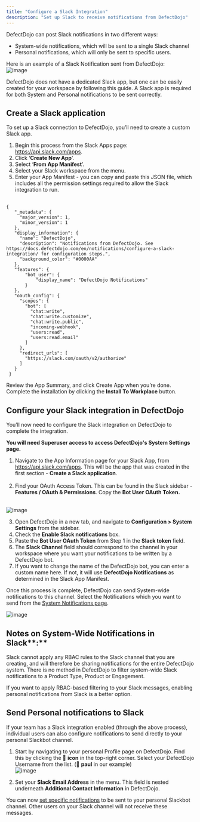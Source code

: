```yaml
---
title: "Configure a Slack Integration"
description: "Set up Slack to receive notifications from DefectDojo"
---
```


DefectDojo can post Slack notifications in two different ways: 

* System\-wide notifications, which will be sent to a single Slack channel
* Personal notifications, which will only be sent to specific users.

Here is an example of a Slack Notification sent from DefectDojo:  
​
![image](images/Configure_a_Slack_Integration.png)

DefectDojo does not have a dedicated Slack app, but one can be easily created for your workspace by following this guide. A Slack app is required for both System and Personal notifications to be sent correctly.

## Create a Slack application

To set up a Slack connection to DefectDojo, you’ll need to create a custom Slack app.

1. Begin this process from the Slack Apps page: <https://api.slack.com/apps>.
2. Click ‘**Create New App**’.
3. Select ‘**From App Manifest**’.
4. Select your Slack workspace from the menu.
5. Enter your App Manifest \- you can copy and paste this JSON file, which includes all the permission settings required to allow the Slack integration to run.  
​
```
{  
   "_metadata": {  
     "major_version": 1,  
     "minor_version": 1  
   },  
   "display_information": {  
     "name": "DefectDojo",  
     "description": "Notifications from DefectDojo. See https://docs.defectdojo.com/en/notifications/configure-a-slack-integration/ for configuration steps.",  
     "background_color": "#0000AA"  
   },  
   "features": {  
       "bot_user": {  
           "display_name": "DefectDojo Notifications"  
       }  
   },  
   "oauth_config": {  
     "scopes": {  
       "bot": [  
         "chat:write",  
         "chat:write.customize",  
         "chat:write.public",  
         "incoming-webhook",  
         "users:read",  
         "users:read.email"  
       ]  
     },  
     "redirect_urls": [  
       "https://slack.com/oauth/v2/authorize"  
     ]  
   }  
 }
```

Review the App Summary, and click Create App when you’re done. Complete the installation by clicking the **Install To Workplace** button.

## Configure your Slack integration in DefectDojo

You’ll now need to configure the Slack integration on DefectDojo to complete the integration.

**You will need Superuser access to access DefectDojo's System Settings page.**

1. Navigate to the App Information page for your Slack App, from <https://api.slack.com/apps>. This will be the app that was created in the first section \- **Create a Slack application**.  
​
2. Find your OAuth Access Token. This can be found in the Slack sidebar \- **Features / OAuth \& Permissions**. Copy the **Bot User OAuth Token.  
​**

![image](images/Configure_a_Slack_Integration_2.png)

3. Open DefectDojo in a new tab, and navigate to **Configuration \> System Settings** from the sidebar.
4. Check the **Enable Slack notifications** box.
5. Paste the **Bot User OAuth Token** from Step 1 in the **Slack token** field.
6. The **Slack Channel** field should correspond to the channel in your workspace where you want your notifications to be written by a DefectDojo bot.
7. If you want to change the name of the DefectDojo bot, you can enter a custom name here. If not, it will use **DefectDojo Notifications** as determined in the Slack App Manifest.

Once this process is complete, DefectDojo can send System\-wide notifications to this channel. Select the Notifications which you want to send from the [System Notifications page]().

![image](images/Configure_a_Slack_Integration_3.png)

## Notes on System\-Wide Notifications in Slack**:**

Slack cannot apply any RBAC rules to the Slack channel that you are creating, and will therefore be sharing notifications for the entire DefectDojo system. There is no method in DefectDojo to filter system\-wide Slack notifications to a Product Type, Product or Engagement.

If you want to apply RBAC\-based filtering to your Slack messages, enabling personal notifications from Slack is a better option.

## Send Personal notifications to Slack

If your team has a Slack integration enabled (through the above process), individual users can also configure notifications to send directly to your personal Slackbot channel.

1. Start by navigating to your personal Profile page on DefectDojo. Find this by clicking the 👤 **icon** in the top\-right corner. Select your DefectDojo Username from the list. (👤 **paul** in our example)  
​
![image](images/Configure_a_Slack_Integration_4.png)

2. Set your **Slack Email Address** in the menu. This field is nested underneath **Additional Contact Information** in DefectDojo.

You can now [set specific notifications](https://docs.defectdojo.com/en/notifications/about-notifications/) to be sent to your personal Slackbot channel. Other users on your Slack channel will not receive these messages.
